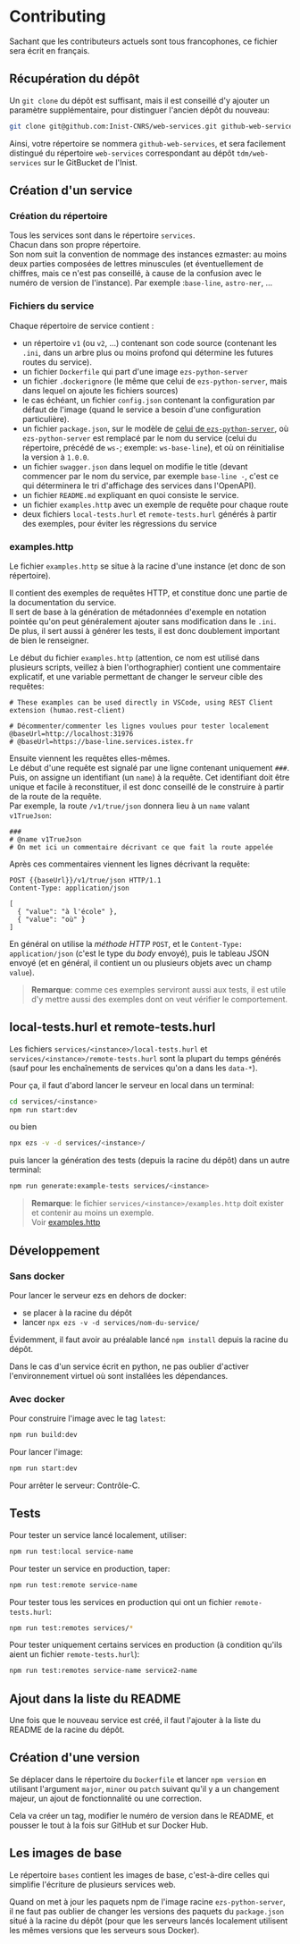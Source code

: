 # Contributing

Sachant que les contributeurs actuels sont tous francophones, ce fichier sera
écrit en français.

## Récupération du dépôt

Un `git clone` du dépôt est suffisant, mais il est conseillé d'y ajouter un
paramètre supplémentaire, pour distinguer l'ancien dépôt du nouveau:

```bash
git clone git@github.com:Inist-CNRS/web-services.git github-web-services
```

Ainsi, votre répertoire se nommera `github-web-services`, et sera facilement
distingué du répertoire `web-services` correspondant au dépôt `tdm/web-services`
sur le GitBucket de l'Inist.

## Création d'un service

### Création du répertoire

Tous les services sont dans le répertoire `services`.  
Chacun dans son propre répertoire.  
Son nom suit la convention de nommage des instances ezmaster: au moins deux
parties composées de lettres minuscules (et éventuellement de chiffres, mais ce
n'est pas conseillé, à cause de la confusion avec le numéro de version de
l'instance). Par exemple :`base-line`, `astro-ner`, ...

### Fichiers du service

Chaque répertoire de service contient :

- un répertoire `v1` (ou `v2`, ...) contenant son code source (contenant les
  `.ini`, dans un arbre plus ou moins profond qui détermine les futures routes
  du service).
- un fichier `Dockerfile` qui part d'une image `ezs-python-server`
- un fichier `.dockerignore` (le même que celui de `ezs-python-server`, mais
  dans lequel on ajoute les fichiers sources)
- le cas échéant, un fichier `config.json` contenant la configuration par défaut
  de l'image (quand le service a besoin d'une configuration particulière).
- un fichier `package.json`, sur le modèle de [celui de
  `ezs-python-server`](./bases/ezs-python-server/package.json), où `ezs-python-server`
  est remplacé par le nom du service (celui du répertoire, précédé de `ws-`;
  exemple: `ws-base-line`), et où on réinitialise la version à `1.0.0`.
- un fichier `swagger.json` dans lequel on modifie le title (devant commencer
  par le nom du service, par exemple `base-line -`, c'est ce qui déterminera le
  tri d'affichage des services dans l'OpenAPI).
- un fichier `README.md` expliquant en quoi consiste le service.
- un fichier `examples.http` avec un exemple de requête pour chaque route
- deux fichiers `local-tests.hurl` et `remote-tests.hurl` générés à partir des
  exemples, pour éviter les régressions du service

### examples.http

Le fichier `examples.http` se situe à la racine d'une instance (et donc de son
répertoire).

Il contient des exemples de requêtes HTTP, et constitue donc une partie de la
documentation du service.  
Il sert de base à la génération de métadonnées d'exemple en notation pointée
qu'on peut généralement ajouter sans modification dans le `.ini`.  
De plus, il sert aussi à générer les tests, il est donc doublement important de
bien le renseigner.

Le début du fichier `examples.http` (attention, ce nom est utilisé dans
plusieurs scripts, veillez à bien l'orthographier) contient une commentaire
explicatif, et une variable permettant de changer le serveur cible des requêtes:

```http
# These examples can be used directly in VSCode, using REST Client extension (humao.rest-client)

# Décommenter/commenter les lignes voulues pour tester localement
@baseUrl=http://localhost:31976
# @baseUrl=https://base-line.services.istex.fr
```

Ensuite viennent les requêtes elles-mêmes.  
Le début d'une requête est signalé par une ligne contenant uniquement `###`.  
Puis, on assigne un identifiant (un `name`) à la requête. Cet identifiant doit
être unique et facile à reconstituer, il est donc conseillé de le construire à
partir de la route de la requête.  
Par exemple, la route `/v1/true/json` donnera lieu à un `name` valant
`v1TrueJson`:

```http
###
# @name v1TrueJson
# On met ici un commentaire décrivant ce que fait la route appelée
```

Après ces commentaires viennent les lignes décrivant la requête:

```http
POST {{baseUrl}}/v1/true/json HTTP/1.1
Content-Type: application/json

[
  { "value": "à l'école" },
  { "value": "où" }
]
```

En général on utilise la *méthode HTTP* `POST`, et le `Content-Type:
application/json` (c'est le type du *body* envoyé), puis le tableau JSON envoyé
(et en général, il contient un ou plusieurs objets avec un champ `value`).  

> **Remarque**: comme ces exemples serviront aussi aux tests, il est utile d'y
> mettre aussi des exemples dont on veut vérifier le comportement.

## local-tests.hurl et remote-tests.hurl

Les fichiers `services/<instance>/local-tests.hurl` et
`services/<instance>/remote-tests.hurl` sont la plupart du temps générés (sauf
pour les enchaînements de services qu'on a dans les `data-*`).

Pour ça, il faut d'abord lancer le serveur en local dans un terminal:

```bash
cd services/<instance>
npm run start:dev
```

ou bien

```bash
npx ezs -v -d services/<instance>/
```

puis lancer la génération des tests (depuis la racine du dépôt) dans un autre
terminal:

```bash
npm run generate:example-tests services/<instance>
```

> **Remarque**: le fichier `services/<instance>/examples.http` doit exister et
> contenir au moins un exemple.  
> Voir [examples.http](#exampleshttp)

## Développement

### Sans docker

Pour lancer le serveur ezs en dehors de docker:

- se placer à la racine du dépôt
- lancer `npx ezs -v -d services/nom-du-service/`

Évidemment, il faut avoir au préalable lancé `npm install` depuis la racine du
dépôt.

Dans le cas d'un service écrit en python, ne pas oublier d'activer
l'environnement virtuel où sont installées les dépendances.

### Avec docker

Pour construire l'image avec le tag `latest`:

```bash
npm run build:dev
```

Pour lancer l'image:

```bash
npm run start:dev
```

Pour arrêter le serveur: Contrôle-C.

## Tests

Pour tester un service lancé localement, utiliser:

```bash
npm run test:local service-name
```

Pour tester un service en production, taper:

```bash
npm run test:remote service-name
```

Pour tester tous les services en production qui ont un fichier
`remote-tests.hurl`:

```bash
npm run test:remotes services/*
```

Pour tester uniquement certains services en production (à condition qu'ils aient
un fichier `remote-tests.hurl`):

```bash
npm run test:remotes service-name service2-name
```

## Ajout dans la liste du README

Une fois que le nouveau service est créé, il faut l'ajouter à la liste du README
de la racine du dépôt.

## Création d'une version

Se déplacer dans le répertoire du `Dockerfile` et lancer `npm version` en
utilisant l'argument `major`, `minor` ou `patch` suivant qu'il y a un changement
majeur, un ajout de fonctionnalité ou une correction.

Cela va créer un tag, modifier le numéro de version dans le README, et pousser
le tout à la fois sur GitHub et sur Docker Hub.

## Les images de base

Le répertoire `bases` contient les images de base, c'est-à-dire celles qui
simplifie l'écriture de plusieurs services web.

Quand on met à jour les paquets npm de l'image racine `ezs-python-server`, il ne
faut pas oublier de changer les versions des paquets du `package.json` situé à
la racine du dépôt (pour que les serveurs lancés localement utilisent les mêmes
versions que les serveurs sous Docker).
